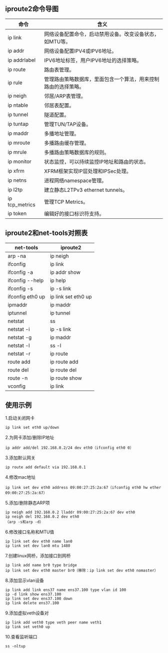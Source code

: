 ## iproute2命令导图
命令				|含义
----			|----
ip link			|网络设备配置命令，启动禁用设备。改变设备状态，如MTU等。
ip addr			|网络设备配置IPV4或IPV6地址。
ip addrlabel	|IPV6地址标签，用户IPV6地址的选择策略。
ip route		|路由表管理。
ip rule			|管理路由策略数据库，里面包含一个算法，用来控制路由的选择策略。
ip neigh		|邻居/ARP表管理。
ip ntable		|邻居表配置。
ip tunnel		|隧道配置。
ip tuntap		|管理TUN/TAP设备。
ip maddr		|多播地址管理。
ip mroute		|多播路由缓存管理。
ip mrule		|多播路由策略数据库的规则。
ip monitor		|状态监控，可以持续监控IP地址和路由的状态。
ip xfrm			|XFRM框架实现IP层处理和IPSec处理。
ip netns		|进程网络namespace管理。
ip l2tp			|建立静态L2TPv3 ethernet tunnels。
ip tcp_metrics	|管理TCP Metrics。
ip token		|编辑好的接口标识符支持。

## iproute2和net-tools对照表
net-tools		|iproute2
----			|----
arp -na			|ip neigh
ifconfig		|ip link
ifconfig -a		|ip addr show
ifconfig --help	|ip help
ifconfig -s 	|ip -s link
ifconfig eth0 up|ip link set eth0 up
ipmaddr			|ip maddr
iptunnel		|ip tunnel
netstat			|ss
netstat -i		|ip -s link
netstat -g 		|ip maddr
netstat -l		|ss -l
netstat -r		|ip route
route add		|ip route add
route del		|ip route del
route -n		|ip route show
vconfig			|ip link

## 使用示例
1.启动关闭网卡
```
ip link set eth0 up/down
```

2.为网卡添加/删除IP地址
```
ip addr add/del 192.168.0.2/24 dev eth0（ifconfig eth0 0）
```

3.添加默认网关
```
ip route add default via 192.168.0.1
```

4.修改mac地址
```
ip link set dev eth0 address 09:00:27:25:2a:67（ifconfig eth0 hw ether 09:00:27:25:2a:67）
```

5.添加/删除静态ARP项
```
ip neigh add 192.168.0.2 lladdr 09:00:27:25:2a:67 dev eth0
ip neigh del 192.168.0.2 dev eth0
（arp -s和arp -d）
```

6.修改接口名称和MTU值
```
ip link set dev eth0 name lan0
ip link set dev lan0 mtu 1480
```

7.创建linux网桥，添加接口到网桥
```
ip link add name br0 type bridge
ip link set dev eth0 master br0（移除：ip link set dev eth0 nomaster）
```

8.添加显示vlan设备
```
ip link add link ens37 name ens37.100 type vlan id 100
ip -d link show ens37.100
ip link set dev ens37.100 down
ip link delete ens37.100
```

9.添加虚拟veth设备对
```
ip link add veth0 type veth peer name veth1
ip link set veth0 up
```

10.查看监听端口
```
ss -nltup
```

